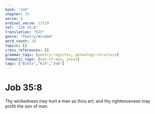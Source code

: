 ```yaml
---
book: "Job"
chapter: 35
verse: 8
ordinal_verse: 13729
ref: "Job 35:8"
translation: "KJV"
genre: "Poetry/Wisdom"
word_count: 18
topics: []
cross_references: []
grammar_tags: [poetry-register, genealogy-structure]
thematic_tags: [son-of-man, jesus]
tags: ["Bible","KJV","Job"]
---
```


# Job 35:8

Thy wickedness may hurt a man as thou art; and thy righteousness may profit the son of man.
